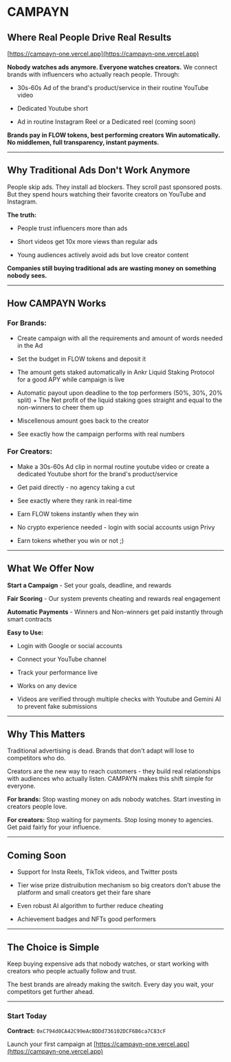 
# CAMPAYN

## Where Real People Drive Real Results

[https://campayn-one.vercel.app](https://campayn-one.vercel.app)

**Nobody watches ads anymore. Everyone watches creators.** We connect brands with influencers who actually reach people. Through:

-   30s-60s Ad of the brand's product/service in their routine YouTube video
    
-   Dedicated Youtube short
    
-   Ad in routine Instagram Reel or a Dedicated reel (coming soon)
    

**Brands pay in FLOW tokens, best performing creators Win automatically. No middlemen, full transparency, instant payments.**

----------

## Why Traditional Ads Don't Work Anymore

People skip ads. They install ad blockers. They scroll past sponsored posts. But they spend hours watching their favorite creators on YouTube and Instagram.

**The truth:**

-   People trust influencers more than ads
    
-   Short videos get 10x more views than regular ads
    
-   Young audiences actively avoid ads but love creator content
    

**Companies still buying traditional ads are wasting money on something nobody sees.**

----------

## **How CAMPAYN Works**

### For Brands:

-   Create campaign with all the requirements and amount of words needed in the Ad
    
-   Set the budget in FLOW tokens and deposit it
    
-   The amount gets staked automatically in Ankr Liquid Staking Protocol for a good APY while campaign is live
    
-   Automatic payout upon deadline to the top performers (50%, 30%, 20% split) + The Net profit of the liquid staking goes straight and equal to the non-winners to cheer them up
    
-   Miscellenous amount goes back to the creator
    
-   See exactly how the campaign performs with real numbers
    

### For Creators:

-   Make a 30s-60s Ad clip in normal routine youtube video or create a dedicated Youtube short for the brand's product/service
    
-   Get paid directly - no agency taking a cut
    
-   See exactly where they rank in real-time
    
-   Earn FLOW tokens instantly when they win
    
-   No crypto experience needed - login with social accounts usign Privy
    
-   Earn tokens whether you win or not ;)
    

----------

## What We Offer Now

**Start a Campaign** - Set your goals, deadline, and rewards

**Fair Scoring** - Our system prevents cheating and rewards real engagement

**Automatic Payments** - Winners and Non-winners get paid instantly through smart contracts

**Easy to Use:**

-   Login with Google or social accounts
    
-   Connect your YouTube channel
    
-   Track your performance live
    
-   Works on any device
    
-   Videos are verified through multiple checks with Youtube and Gemini AI to prevent fake submissions
    

----------

## Why This Matters

Traditional advertising is dead. Brands that don't adapt will lose to competitors who do.

Creators are the new way to reach customers - they build real relationships with audiences who actually listen. CAMPAYN makes this shift simple for everyone.

**For brands:** Stop wasting money on ads nobody watches. Start investing in creators people love.

**For creators:** Stop waiting for payments. Stop losing money to agencies. Get paid fairly for your influence.

----------

## Coming Soon

-   Support for Insta Reels, TikTok videos, and Twitter posts
    
-   Tier wise prize distruibution mechanism so big creators don’t abuse the platform and small creators get their fare share
    
-   Even robust AI algorithm to further reduce cheating
    
-   Achievement badges and NFTs good performers
    

----------

## The Choice is Simple

Keep buying expensive ads that nobody watches, or start working with creators who people actually follow and trust.

The best brands are already making the switch. Every day you wait, your competitors get further ahead.

----------

### Start Today

**Contract:** `0xC794d0CA42C99eAcBDDd736102DCF6B6ca7C83cF`

Launch your first campaign at [https://campayn-one.vercel.app](https://campayn-one.vercel.app)